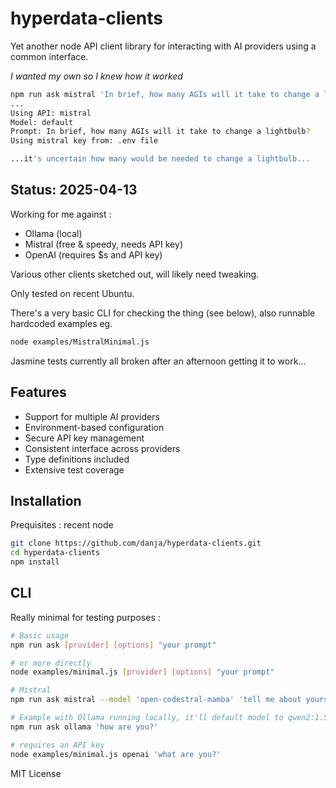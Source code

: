 # hyperdata-clients

Yet another node API client library for interacting with AI providers using a common interface.

_I wanted my own so I knew how it worked_

```sh
npm run ask mistral 'In brief, how many AGIs will it take to change a lightbulb?'
...
Using API: mistral
Model: default
Prompt: In brief, how many AGIs will it take to change a lightbulb?
Using mistral key from: .env file

...it's uncertain how many would be needed to change a lightbulb...
```

## Status: 2025-04-13

Working for me against :

- Ollama (local)
- Mistral (free & speedy, needs API key)
- OpenAI (requires $s and API key)

Various other clients sketched out, will likely need tweaking.

Only tested on recent Ubuntu.

There's a very basic CLI for checking the thing (see below), also runnable hardcoded examples eg.

```sh
node examples/MistralMinimal.js
```

Jasmine tests currently all broken after an afternoon getting it to work...

## Features

- Support for multiple AI providers
- Environment-based configuration
- Secure API key management
- Consistent interface across providers
- Type definitions included
- Extensive test coverage

## Installation

Prequisites : recent node

```sh
git clone https://github.com/danja/hyperdata-clients.git
cd hyperdata-clients
npm install
```

## CLI

Really minimal for testing purposes :

```bash
# Basic usage
npm run ask [provider] [options] "your prompt"

# or more directly
node examples/minimal.js [provider] [options] "your prompt"

# Mistral
npm run ask mistral --model 'open-codestral-mamba' 'tell me about yourself'

# Example with Ollama running locally, it'll default model to qwen2:1.5b
npm run ask ollama 'how are you?'

# requires an API key
node examples/minimal.js openai 'what are you?'
```

MIT License

